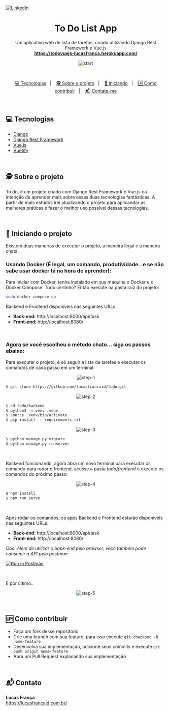 [![LinkedIn][linkedin-shield]][linkedin-url]

<p align="center">
  <p align="center">
    <h1 align="center">To Do List App</h1>
    <p align="center">
      Um aplicativo web de lista de tarefas, criado utilizando Django Rest Framework e Vue.js<br/>
      <a href="https://todovuejs-lucasfranca.herokuapp.com/"><strong>https://todovuejs-lucasfranca.herokuapp.com/</strong></a>
    </p>
    <p align="center">
      <img src="https://gist.githubusercontent.com/lucasfrancaid/13f62a71b0ba106a0dd5c5f6ca2d9dff/raw/d1c6b58b79ca481cbb0578b0d248879143cf265c/00_todo_start.png" alt="start" />
    </p>
  </p>
</p>

<br/>

<p align="center">
  <a href="#-tecnologias">💻 Tecnologias</a>&nbsp;&nbsp;&nbsp;|&nbsp;&nbsp;&nbsp;
  <a href="#%EF%B8%8F-sobre-o-projeto">🕵️ Sobre o projeto</a>&nbsp;&nbsp;&nbsp;|&nbsp;&nbsp;&nbsp;
  <a href="#-iniciando-o-projeto">🚀 Iniciando</a>&nbsp;&nbsp;&nbsp;|&nbsp;&nbsp;&nbsp;
  <a href="#-como-contribuir">🆙 Como contribuir</a>&nbsp;&nbsp;&nbsp;|&nbsp;&nbsp;&nbsp;
  <a href="#-contato">📬 Contate-me</a>
</p>


<br>


## 💻 Tecnologias
* [Django](https://www.djangoproject.com/)
* [Django Rest Framework](https://www.django-rest-framework.org/)
* [Vue.js](https://vuejs.org/)
* [Vuetify](https://vuetifyjs.com/)

<br>

## 🕵️ Sobre o projeto
To do, é um projeto criado com Django Rest Framework e Vue.js na intenção de aprender mais sobre essas duas tecnologias fantásticas. A partir de mais estudos irei atualizando o projeto para aplicandar as melhores práticas e fazer o melhor uso possível dessas tecnologias,

<br>

## 🚀 Iniciando o projeto
Existem duas maneiras de executar o projeto, a maneira legal e a maneira chata.


### Usando Docker (É legal, um comando, produtividade.. e se não sabe usar docker tá na hora de aprender):
Para iniciar com Docker, tenha instalado em sua máquina o Docker e o Docker Compose. Tudo certinho? Então execute na pasta raíz do projeto:
```bash
sudo docker-compose up
```

Backend e Frontend disponíveis nas seguintes URLs:
<br>
- <b>Back-end:</b> http://localhost:8000/api/task
- <b>Front-end:</b> http://localhost:8080/

<br>

### Agora se você escolheu o método chato... siga os passos abaixo:
Para executar o projeto, é só seguir a lista de tarefas e executar os comandos de cada passo em um terminal:

<p align="center">
  <img src="https://gist.githubusercontent.com/lucasfrancaid/13f62a71b0ba106a0dd5c5f6ca2d9dff/raw/a885a30f10f26f87e37ea875cffd8d5c3df7cb9b/01_todo_gitclone.png" alt="step-1" />
</p>

```bash
$ git clone https://github.com/lucasfrancaid/todo.git
```

<p align="center">
  <img src="https://gist.githubusercontent.com/lucasfrancaid/13f62a71b0ba106a0dd5c5f6ca2d9dff/raw/a885a30f10f26f87e37ea875cffd8d5c3df7cb9b/02_todo_venv.png" alt="step-2" />
</p>

```bash
$ cd todo/backend
$ python3 -m venv .venv
$ source .venv/bin/activate
$ pip install -r requirements.txt
```

<p align="center">
  <img src="https://gist.githubusercontent.com/lucasfrancaid/13f62a71b0ba106a0dd5c5f6ca2d9dff/raw/a885a30f10f26f87e37ea875cffd8d5c3df7cb9b/03_todo_rundjango.png" alt="step-3" />
</p>

```bash
$ python manage.py migrate
$ python manage.py runserver
```

<br>

Backend funcionando, agora abra um novo terminal para executar os comando para rodar o frontend, acesse a pasta *todo/frontend* e execute os comandos do próximo passo:

<p align="center">
  <img src="https://gist.githubusercontent.com/lucasfrancaid/13f62a71b0ba106a0dd5c5f6ca2d9dff/raw/a885a30f10f26f87e37ea875cffd8d5c3df7cb9b/04_todo_runvue.png" alt="step-4" />
</p>

```bash
$ npm install
$ npm run serve
```

<br>

Após rodar os comandos, os apps Backend e Frontend estarão disponíveis nas seguintes URLs:
<br>
- <b>Back-end:</b> http://localhost:8000/api/task
- <b>Front-end:</b> http://localhost:8080/


*Obs: Além de utilizar o back-end pelo browser, você também pode consumir a API pelo postman:*

[![Run in Postman](https://run.pstmn.io/button.svg)](https://app.getpostman.com/run-collection/ab48013b4c23ceb3666c)

<br>

E por último..

<p align="center">
  <img src="https://gist.githubusercontent.com/lucasfrancaid/13f62a71b0ba106a0dd5c5f6ca2d9dff/raw/a885a30f10f26f87e37ea875cffd8d5c3df7cb9b/05_todo_end.png" alt="step-5" />
</p>

<br>

## 🆙 Como contribuir

- Faça um fork desse repositório
- Crie uma branch com sua feature, para isso execute ```git checkout -b nome-feature```
- Desenvolva sua implementação, adicione seus commits e execute ```git push origin nome-feature```
- Abra um Pull Request explanando sua implementação

<br>

## 📬 Contato

<b>Lucas França</b> <br/>
https://lucasfrancaid.com.br/

<br>

<!-- MARKDOWN LINKS & IMAGES -->
<!-- https://www.markdownguide.org/basic-syntax/#reference-style-links -->
[linkedin-shield]: https://img.shields.io/badge/-LinkedIn-black.svg?style=flat-square&logo=linkedin&colorB=555
[linkedin-url]: https://linkedin.com/in/lucasfrancaid

